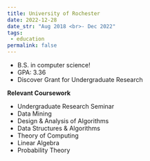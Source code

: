 ```yaml
---
title: University of Rochester
date: 2022-12-28
date_str: "Aug 2018 <br>- Dec 2022"
tags:
 - education
permalink: false
---
```


* B.S. in computer science!
* GPA: 3.36
* Discover Grant for Undergraduate Research

<b>Relevant Coursework</b>
<ul class="keywords">
    <li>Undergraduate Research Seminar</li>
    <li>Data Mining</li>
    <li>Design & Analysis of Algorithms</li>
    <li>Data Structures & Algorithms</li>
    <li>Theory of Computing</li>
    <li>Linear Algebra</li>
    <li>Probability Theory</li>
</ul>
